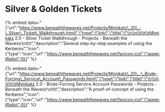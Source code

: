 # Silver & Golden Tickets

{% embed data="{\"url\":\"https://www.beneaththewaves.net/Projects/Mimikatz\_20\_-\_Silver\_Ticket\_Walkthrough.html\",\"type\":\"link\",\"title\":\"\\r\\n\\t\\t\\tMimikatz 2.0 - Silver Ticket Walkthrough - Projects - Beneath the Waves\\r\\n\\t\\t\",\"description\":\"Several step-by-step examples of using the Kerberos\",\"icon\":{\"type\":\"icon\",\"url\":\"https://www.beneaththewaves.net/favicon.ico\",\"aspectRatio\":0}}" %}

{% embed data="{\"url\":\"https://www.beneaththewaves.net/Projects/Mimikatz\_20\_-\_Brute-Forcing\_Service\_Account\_Passwords.html\",\"type\":\"link\",\"title\":\"\\r\\n\\t\\t\\tMimikatz 2.0 - Brute-Forcing Service Account Passwords - Projects - Beneath the Waves\\r\\n\\t\\t\",\"description\":\"A proof-of-concept of using the Kerberos\",\"icon\":{\"type\":\"icon\",\"url\":\"https://www.beneaththewaves.net/favicon.ico\",\"aspectRatio\":0}}" %}



